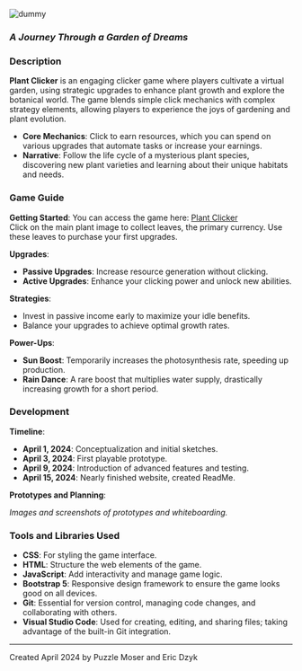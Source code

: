 ![dummy](https://github.com/PuzzleEmptyM/plant-clicker/assets/129412985/18527a99-c065-48d0-884e-3ecaa515a2a7)
### *A Journey Through a Garden of Dreams*

### Description
**Plant Clicker** is an engaging clicker game where players cultivate a virtual garden, using strategic upgrades to enhance plant growth and explore the botanical world. The game blends simple click mechanics with complex strategy elements, allowing players to experience the joys of gardening and plant evolution.

- **Core Mechanics**: Click to earn resources, which you can spend on various upgrades that automate tasks or increase your earnings.
- **Narrative**: Follow the life cycle of a mysterious plant species, discovering new plant varieties and learning about their unique habitats and needs.

### Game Guide
**Getting Started**: <be>
You can access the game here: [Plant Clicker](https://puzzleemptym.github.io/plant-clicker/) <br>
Click on the main plant image to collect leaves, the primary currency. Use these leaves to purchase your first upgrades.

**Upgrades**:
- **Passive Upgrades**: Increase resource generation without clicking.
- **Active Upgrades**: Enhance your clicking power and unlock new abilities.

**Strategies**:
- Invest in passive income early to maximize your idle benefits.
- Balance your upgrades to achieve optimal growth rates.

**Power-Ups**:
- **Sun Boost**: Temporarily increases the photosynthesis rate, speeding up production.
- **Rain Dance**: A rare boost that multiplies water supply, drastically increasing growth for a short period.

### Development
**Timeline**:
- **April 1, 2024**: Conceptualization and initial sketches.
- **April 3, 2024**: First playable prototype.
- **April 9, 2024**: Introduction of advanced features and testing.
- **April 15, 2024**: Nearly finished website, created ReadMe.

**Prototypes and Planning**:

*Images and screenshots of prototypes and whiteboarding.*

### Tools and Libraries Used
- **CSS**: For styling the game interface.
- **HTML**: Structure the web elements of the game.
- **JavaScript**: Add interactivity and manage game logic.
- **Bootstrap 5**: Responsive design framework to ensure the game looks good on all devices.
- **Git**: Essential for version control, managing code changes, and collaborating with others.
- **Visual Studio Code**: Used for creating, editing, and sharing files; taking advantage of the built-in Git integration.

---

Created April 2024 by Puzzle Moser and Eric Dzyk
